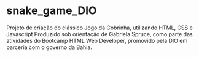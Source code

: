# snake_game_DIO

Projeto de criação do clássico Jogo da Cobrinha, utilizando HTML, CSS e Javascript
Produzido sob orientação de Gabriela Spruce, como parte das atividades do Bootcamp HTML Web Developer, promovido pela DIO em parceria com o governo da Bahia.
